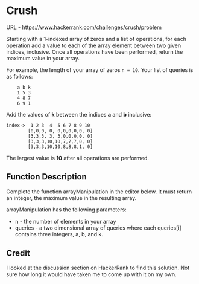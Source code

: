 # Crush

URL - https://www.hackerrank.com/challenges/crush/problem

Starting with a 1-indexed array of zeros and a list of operations, for each operation add a value to each of the array element between two given indices, inclusive. Once all operations have been performed, return the maximum value in your array.

For example, the length of your array of zeros `n = 10`. Your list of queries is as follows:

```
    a b k
    1 5 3
    4 8 7
    6 9 1
```

Add the values of **k** between the indices **a** and **b** inclusive:

```
index->	 1 2 3  4  5 6 7 8 9 10
	    [0,0,0, 0, 0,0,0,0,0, 0]
	    [3,3,3, 3, 3,0,0,0,0, 0]
	    [3,3,3,10,10,7,7,7,0, 0]
	    [3,3,3,10,10,8,8,8,1, 0]
```

The largest value is **10** after all operations are performed.

## Function Description

Complete the function arrayManipulation in the editor below. It must return an integer, the maximum value in the resulting array.

arrayManipulation has the following parameters:

- n - the number of elements in your array
- queries - a two dimensional array of queries where each queries[i] contains three integers, a, b, and k.

## Credit

I looked at the discussion section on HackerRank to find this solution. Not sure how long it would have taken me to come up with it on my own.
